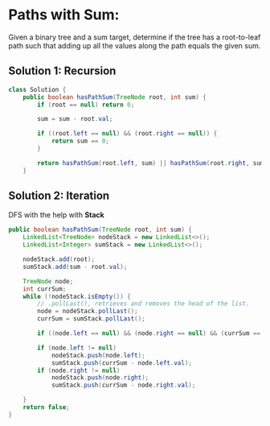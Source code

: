 # Paths with Sum:

Given a binary tree and a sum target, determine if the tree has a root-to-leaf path such that adding up all the values along the path equals the given sum.


## Solution 1: Recursion

```java
class Solution {
    public boolean hasPathSum(TreeNode root, int sum) {
        if (root == null) return 0;

        sum = sum - root.val;

        if ((root.left == null) && (root.right == null)) {
            return sum == 0;
        }

        return hasPathSum(root.left, sum) || hasPathSum(root.right, sum);
    }
```

## Solution 2: Iteration 

DFS with the help with **Stack**

```java
public boolean hasPathSum(TreeNode root, int sum) {
    LinkedList<TreeNode> nodeStack = new LinkedList<>();
    LinkedList<Integer> sumStack = new LinkedList<>();

    nodeStack.add(root);
    sumStack.add(sum - root.val);

    TreeNode node;
    int currSum;
    while (!nodeStack.isEmpty()) {
        // .pollLast(), retrieves and removes the head of the list.
        node = nodeStack.pollLast();
        currSum = sumStack.pollLast();

        if ((node.left == null) && (node.right == null) && (currSum == 0)) return true;

        if (node.left != null)
            nodeStack.push(node.left);
            sumStack.push(currSum - node.left.val);
        if (node.right != null)
            nodeStack.push(node.right);
            sumStack.push(currSum - node.right.val);

    }
    return false;
}
```
